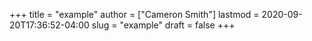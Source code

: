 +++
title = "example"
author = ["Cameron Smith"]
lastmod = 2020-09-20T17:36:52-04:00
slug = "example"
draft = false
+++
